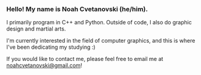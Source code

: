 ### Hello! My name is Noah Cvetanovski (he/him).

I primarily program in C++ and Python. Outside of code, I also do graphic design and martial arts.

I'm currently interested in the field of computer graphics, and this is where I've been dedicating my studying :)

If you would like to contact me, please feel free to email me at noahcvetanovski@gmail.com!

<!--
**ncvetan/ncvetan** is a ✨ _special_ ✨ repository because its `README.md` (this file) appears on your GitHub profile.

Here are some ideas to get you started:

- 🔭 I’m currently working on ...
- 🌱 I’m currently learning ...
- 👯 I’m looking to collaborate on ...
- 🤔 I’m looking for help with ...
- 💬 Ask me about ...
- 📫 How to reach me: ...
- 😄 Pronouns: ...
- ⚡ Fun fact: ...
-->

